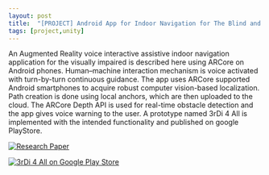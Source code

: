 ```yaml
---
layout: post
title:  "[PROJECT] Android App for Indoor Navigation for The Blind and Visually Impaired"
tags: [project,unity]
---
```


An Augmented Reality voice interactive assistive indoor navigation application for the visually impaired is described here using ARCore on Android phones. Human–machine interaction mechanism is voice activated with turn-by-turn continuous guidance. The app uses ARCore supported Android smartphones to acquire robust computer vision-based localization. Path creation is done using local anchors, which are then uploaded to the cloud. The ARCore Depth API is used for real-time obstacle detection and the app gives voice warning to the user. A prototype named 3rDi 4 All is implemented with the intended functionality and published on google PlayStore.

[![Research Paper](https://img.shields.io/badge/Research_paper-black?style=for-the-badge&logo=ieee&logoColor=FFFFFF&color=00629b)](https://www.techrxiv.org/articles/preprint/Voice_Interactive_Indoor_Navigation_Application_for_the_Visually_Impaired_on_Android_Phones_with_Real-Time_Obstacle_Detection_using_Augmented_Reality_with_ARCore/21897252)

[![3rDi 4 All on Google Play Store](https://img.shields.io/badge/3rDi_4_All_on_Google_Play_Store-black?style=for-the-badge&logo=android&color=E6FFE6)](https://play.google.com/store/apps/details?id=com.Uralstech.thirdifourall&pli=12)
